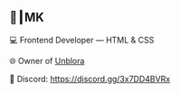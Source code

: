 ## 👑┃MK

💻 Frontend Developer — HTML & CSS

🌐 Owner of [Unblora](https://unblora.pages.dev)

💬 Discord: https://discord.gg/3x7DD4BVRx 
